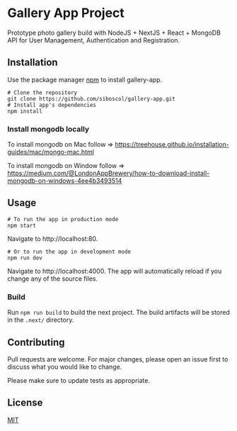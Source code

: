 # Gallery App Project

Prototype photo gallery build with NodeJS + NextJS + React + MongoDB API for User Management, Authentication and Registration.

## Installation

Use the package manager [npm](https://www.npmjs.com/) to install gallery-app.

```
# Clone the repository
git clone https://github.com/siboscol/gallery-app.git
# Install app's dependencies
npm install
```

### Install mongodb locally

To install mongodb on Mac follow => https://treehouse.github.io/installation-guides/mac/mongo-mac.html

To install mongodb on Window follow => https://medium.com/@LondonAppBrewery/how-to-download-install-mongodb-on-windows-4ee4b3493514

## Usage

```
# To run the app in production mode
npm start
```

Navigate to http://localhost:80.

```
# Or to run the app in development mode
npm run dev
```
Navigate to http://localhost:4000. The app will automatically reload if you change any of the source files.

### Build

Run `npm run build` to build the next project. The build artifacts will be stored in the `.next/` directory.

## Contributing
Pull requests are welcome. For major changes, please open an issue first to discuss what you would like to change.

Please make sure to update tests as appropriate.

## License
[MIT](https://choosealicense.com/licenses/mit/)